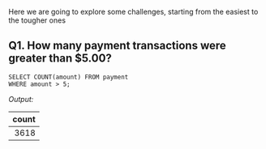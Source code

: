 Here we are going to explore some challenges, starting from the easiest to the tougher ones

## Q1. How many payment transactions were greater than $5.00?

```
SELECT COUNT(amount) FROM payment
WHERE amount > 5;
```

*Output:*

|count|
|----:|
|3618 |
